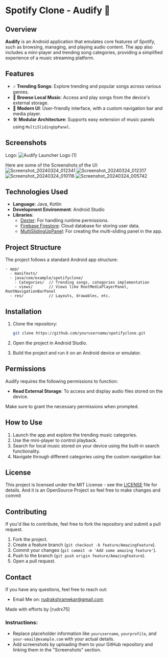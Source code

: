 # Spotify Clone - Audify 🎵

## Overview
**Audify** is an Android application that emulates core features of Spotify, such as browsing, managing, and playing audio content. The app also includes a mini-player and trending song categories, providing a simplified experience of a music streaming platform.

## Features
- 🎶 **Trending Songs**: Explore trending and popular songs across various genres.
- 📂 **Browse Local Music**: Access and play songs from the device's external storage.
- 📱 **Modern UI**: User-friendly interface, with a custom navigation bar and media player.
- 🛠️ **Modular Architecture**: Supports easy extension of music panels using `MultiSlidingUpPanel`.

## Screenshots
Logo:
![Audify Launcher Logo  (1)](https://github.com/user-attachments/assets/b0f246c1-ccf8-49fe-bc38-8560feaf50e3)

Here are some of the Screenshots of the UI:
![Screenshot_20240324_012341](https://github.com/user-attachments/assets/5ce8b3d9-4fc5-4096-8151-26ca2836f83c)
![Screenshot_20240324_012317](https://github.com/user-attachments/assets/ad9502a8-2cad-4c33-8ecd-9cda82c154e0)
![Screenshot_20240324_010116](https://github.com/user-attachments/assets/0042ca90-9903-4082-91e6-3ec83b78b2c7)
![Screenshot_20240324_005742](https://github.com/user-attachments/assets/c2282e4a-f5ef-4093-b537-0e1e41d38f39)


## Technologies Used
- **Language**: Java, Kotlin
- **Development Environment**: Android Studio
- **Libraries**:
  - [Dexter](https://github.com/Karumi/Dexter): For handling runtime permissions.
  - [Firebase Firestore](https://firebase.google.com/docs/firestore): Cloud database for storing user data.
  - [MultiSlidingUpPanel](https://github.com/realgearinc/multi-sliding-up-panel): For creating the multi-sliding panel in the app.

## Project Structure
The project follows a standard Android app structure:
```
- app/
  - manifests/
  - java/com/example/spotifyclone/
    - Categories/  // Trending songs, categories implementation
    - views/       // Views like RootMediaPlayerPanel, RootNavigationBarPanel
  - res/           // Layouts, drawables, etc.
```

## Installation

1. Clone the repository:
   ```bash
   git clone https://github.com/yourusername/spotifyclone.git
   ```
   
2. Open the project in Android Studio.
   
3. Build the project and run it on an Android device or emulator.

## Permissions
Audify requires the following permissions to function:
- **Read External Storage**: To access and display audio files stored on the device.
  
Make sure to grant the necessary permissions when prompted.

## How to Use

1. Launch the app and explore the trending music categories.
2. Use the mini-player to control playback.
3. Search for local music stored on your device using the built-in search functionality.
4. Navigate through different categories using the custom navigation bar.

## License
This project is licensed under the MIT License - see the [LICENSE](LICENSE) file for details.
And it is an OpenSource Project so feel free to make changes and commit

## Contributing
If you'd like to contribute, feel free to fork the repository and submit a pull request.

1. Fork the project.
2. Create a feature branch (`git checkout -b feature/AmazingFeature`).
3. Commit your changes (`git commit -m 'Add some amazing feature'`).
4. Push to the branch (`git push origin feature/AmazingFeature`).
5. Open a pull request.

## Contact
If you have any questions, feel free to reach out:

- Email Me on: [rudrakshramekar@gmail.com](mailto:your-email@example.com)

Made with efforts by [rudrx75]

### Instructions:

- Replace placeholder information like `yourusername`, `yourprofile`, and `your-email@example.com` with your actual details.
- Add screenshots by uploading them to your GitHub repository and linking them in the "Screenshots" section.
